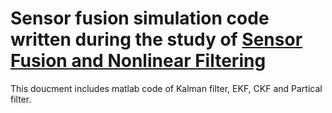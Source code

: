 # Sensor fusion simulation code written during the study of [Sensor Fusion and Nonlinear Filtering](https://student.portal.chalmers.se/en/chalmersstudies/courseinformation/Pages/SearchCourse.aspx?course_id=22648&parsergrp=3)

This doucment includes matlab code of Kalman filter, EKF, CKF and Partical filter.

